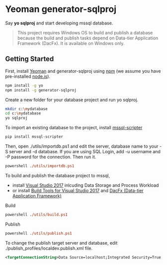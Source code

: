 # Yeoman generator-sqlproj 

Say **yo sqlproj** and start developing mssql database.

> This project requires Windows OS to build and publish a database because the build and publish tasks depend on Data-tier Application Framework (DacFx). It is available on Windows only. 

## Getting Started

First, install [Yeoman](http://yeoman.io) and generator-sqlproj using [npm](https://www.npmjs.com/) (we assume you have pre-installed [node.js](https://nodejs.org/)).

```bash
npm install -g yo
npm install -g generator-sqlproj
```

Create a new folder for your database project and run yo sqlproj.

```bash
mkdir c:\mydatabase
cd c:\mydatabase
yo sqlproj
```

To import an existing database to the project, install [mssql-scripter](https://github.com/Microsoft/sql-xplat-cli) 

```bash
pip install mssql-scripter

```

Then, open ./utils/importdb.ps1 and edit the server, database name to your -S server and -d database. If you are using SQL Login, add -u username and -P password for the connection. Then run it.

```ps
powershell ./utils/importdb.ps1 
```

To build and publish the database project to mssql, 
- install [Visual Studio 2017](https://www.visualstudio.com/downloads) inlcuding Data Storage and Process Workload 
- or install [Build Tools for Visual Studio 2017](https://www.visualstudio.com/downloads/#build-tools-for-visual-studio-2017) and [DacFx (Data-tier Application Framework)](https://docs.microsoft.com/en-us/sql/ssdt/download-sql-server-data-tools-ssdt)

Build
```ps
powershell ./utils/build.ps1
```

Publish
```ps
powershell ./utils/publish.ps1
```
To change the publish target server and database, edit ./publish_profiles/localdev.publish.xml file.

```xml
<TargetConnectionString>Data Source=localhost;Integrated Security=True;Connect Timeout=60;Encrypt=False;TrustServerCertificate=True</TargetConnectionString>

```